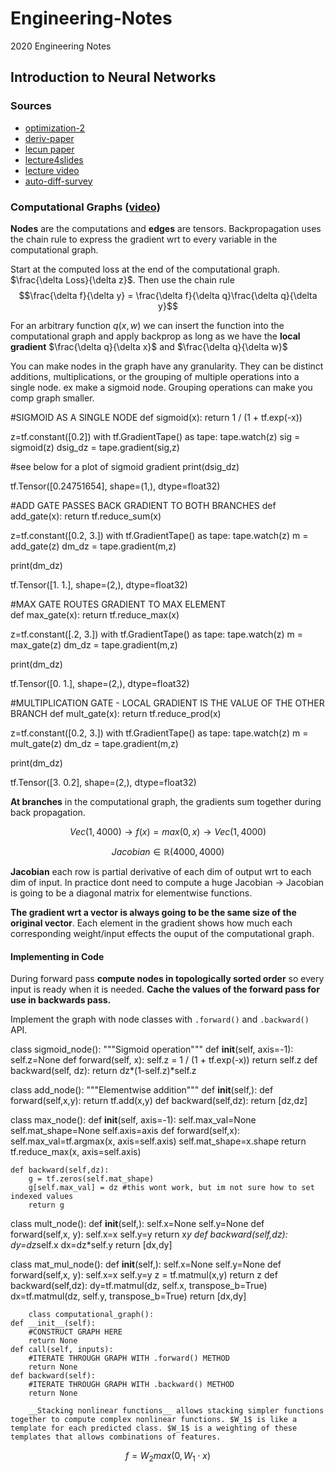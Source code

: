 # Engineering-Notes
2020 Engineering Notes

## Introduction to Neural Networks 

### Sources
- [optimization-2](http://cs231n.github.io/optimization-2/)
- [deriv-paper](http://cs231n.stanford.edu/handouts/derivatives.pdf)
- [lecun paper](http://yann.lecun.com/exdb/publis/pdf/lecun-98b.pdf)
- [lecture4slides](http://cs231n.stanford.edu/slides/2019/cs231n_2019_lecture04.pdf)
- [lecture video](https://www.youtube.com/watch?v=d14TUNcbn1k&list=PL3FW7Lu3i5JvHM8ljYj-zLfQRF3EO8sYv&index=4)
- [auto-diff-survey](https://arxiv.org/pdf/1502.05767.pdf)

### Computational Graphs ([video](https://www.youtube.com/watch?v=d14TUNcbn1k&list=PL3FW7Lu3i5JvHM8ljYj-zLfQRF3EO8sYv&index=4))
__Nodes__ are the computations and __edges__ are tensors. Backpropagation uses the chain rule to express the gradient wrt to every variable in the computational graph.

Start at the computed loss at the end of the computational graph. $\frac{\delta Loss}{\delta z}$. Then use the chain rule
$$\frac{\delta f}{\delta y} = \frac{\delta f}{\delta q}\frac{\delta q}{\delta y}$$

For an arbitrary function $q(x,w)$ we can insert the function into the computational graph and apply backprop as long as we have the __local gradient__ $\frac{\delta q}{\delta x}$ and $\frac{\delta q}{\delta w}$

You can make nodes in the graph have any granularity. They can be distinct additions, multiplications, or the grouping of multiple operations into a single node. ex make a sigmoid node. Grouping operations can make you comp graph smaller.

#SIGMOID AS A SINGLE NODE
def sigmoid(x):
    return 1 / (1 + tf.exp(-x))

z=tf.constant([0.2])
with tf.GradientTape() as tape:
    tape.watch(z)
    sig = sigmoid(z)
dsig_dz = tape.gradient(sig,z)

#see below for a plot of sigmoid gradient
print(dsig_dz)


tf.Tensor([0.24751654], shape=(1,), dtype=float32)


#ADD GATE PASSES BACK GRADIENT TO BOTH BRANCHES
def add_gate(x):
    return tf.reduce_sum(x)

z=tf.constant([0.2, 3.])
with tf.GradientTape() as tape:
    tape.watch(z)
    m = add_gate(z)
dm_dz = tape.gradient(m,z)

print(dm_dz)

tf.Tensor([1. 1.], shape=(2,), dtype=float32)

#MAX GATE ROUTES GRADIENT TO MAX ELEMENT   
def max_gate(x):
    return tf.reduce_max(x)

z=tf.constant([.2, 3.])
with tf.GradientTape() as tape:
    tape.watch(z)
    m = max_gate(z)
dm_dz = tape.gradient(m,z)

print(dm_dz)

tf.Tensor([0. 1.], shape=(2,), dtype=float32)


#MULTIPLICATION GATE - LOCAL GRADIENT IS THE VALUE OF THE OTHER BRANCH
def mult_gate(x):
    return tf.reduce_prod(x)

z=tf.constant([0.2, 3.])
with tf.GradientTape() as tape:
    tape.watch(z)
    m = mult_gate(z)
dm_dz = tape.gradient(m,z)

print(dm_dz)

tf.Tensor([3.  0.2], shape=(2,), dtype=float32)

__At branches__ in the computational graph, the gradients sum together during back propagation.

$$Vec(1,4000)\rightarrow f(x)=max(0,x) \rightarrow Vec(1,4000)$$

$$Jacobian \in \mathbb{R} (4000,4000)$$

__Jacobian__ each row is partial derivative of each dim of output wrt to each dim of input. In practice dont need to compute a huge Jacobian $\rightarrow$ Jacobian is going to be a diagonal matrix for elementwise functions. 

__The gradient wrt a vector is always going to be the same size of the original vector__. Each element in the gradient shows how much each corresponding weight/input effects the ouput of the computational graph. 


#### Implementing in Code
During forward pass __compute nodes in topologically sorted order__ so every input is ready when it is needed. __Cache the values of the forward pass for use in backwards pass.__

Implement the graph with node classes with `.forward()` and `.backward()` API.

class sigmoid_node():
    """Sigmoid operation"""
    def __init__(self, axis=-1):
        self.z=None
    def forward(self, x):
        self.z = 1 / (1 + tf.exp(-x))
        return self.z
    def backward(self, dz):
        return dz*(1-self.z)*self.z

class add_node():
    """Elementwise addition"""
    def __init__(self,):
    def forward(self,x,y):
        return tf.add(x,y)
    def backward(self,dz):
        return [dz,dz]

class max_node():
    def __init__(self, axis=-1):
        self.max_val=None
        self.mat_shape=None
        self.axis=axis
    def forward(self,x):
        self.max_val=tf.argmax(x, axis=self.axis)
        self.mat_shape=x.shape
        return tf.reduce_max(x, axis=self.axis)
    
    def backward(self,dz):
        g = tf.zeros(self.mat_shape)
        g[self.max_val] = dz #this wont work, but im not sure how to set indexed values
        return g
    
class mult_node():
    def __init__(self,):
        self.x=None
        self.y=None
    def forward(self,x, y):
        self.x=x
        self.y=y
        return x*y
    def backward(self,dz):
        dy=dz*self.x
        dx=dz*self.y
        return [dx,dy]

class mat_mul_node():
    def __init__(self,):
        self.x=None
        self.y=None
    def forward(self,x, y):
        self.x=x
        self.y=y
        z = tf.matmul(x,y)
        return z
    def backward(self,dz):
        dy=tf.matmul(dz, self.x, transpose_b=True)
        dx=tf.matmul(dz, self.y, transpose_b=True)
        return [dx,dy]
        
        
        class computational_graph():
    def __init__(self):
        #CONSTRUCT GRAPH HERE
        return None
    def call(self, inputs):
        #ITERATE THROUGH GRAPH WITH .forward() METHOD
        return None
    def backward(self):
        #ITERATE THROUGH GRAPH WITH .backward() METHOD
        return None
        
        __Stacking nonlinear functions__ allows stacking simpler functions together to compute complex nonlinear functions. $W_1$ is like a template for each predicted class. $W_1$ is a weighting of these templates that allows combinations of features. 
$$f=W_2max(0,W_1\cdot x)$$


